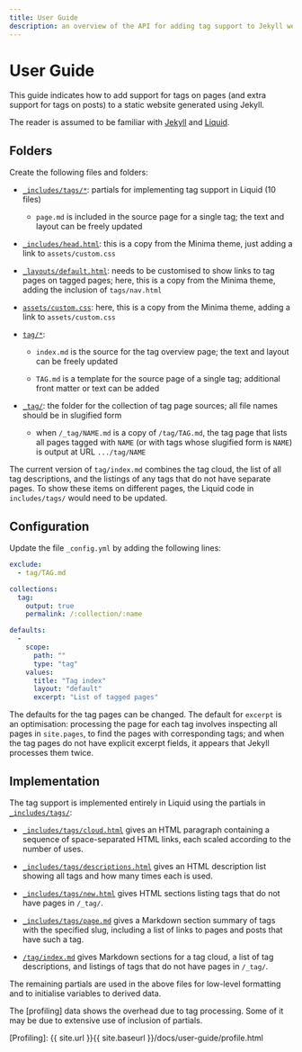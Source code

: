 ```yaml
---
title: User Guide
description: an overview of the API for adding tag support to Jekyll websites 
---
```

# User Guide

This guide indicates how to add support for tags on pages (and extra support for
tags on posts) to a static website generated using Jekyll.

The reader is assumed to be familiar with [Jekyll] and [Liquid].

## Folders

Create the following files and folders:

- [`_includes/tags/*`](https://github.com/pdmosses/tags/tree/master/_includes/tags/): 
  partials for implementing tag support in Liquid (10 files)
  
  - `page.md` is included in the source page for a single tag; the text and layout
    can be freely updated

- [`_includes/head.html`](https://github.com/pdmosses/tags/tree/master/_includes/head.html): 
  this is a copy from the Minima theme, just adding a link to `assets/custom.css`
      
- [`_layouts/default.html`](https://github.com/pdmosses/tags/tree/master/_layouts/default.html):
  needs to be customised to show links to tag pages on tagged pages;
  here, this is a copy from the Minima theme, adding the inclusion of `tags/nav.html`

- [`assets/custom.css`](https://github.com/pdmosses/tags/tree/master/assets/custom.css): 
  here,  this is a copy from the Minima theme, adding a link to `assets/custom.css`

- [`tag/*`](https://github.com/pdmosses/tags/tree/master/tag/):
  
  - `index.md` is the source for the tag overview page; the text and layout
    can be freely updated
  
  - `TAG.md` is a template for the source page of a single tag; additional
    front matter or text can be added

- [`_tag/`](https://github.com/pdmosses/tags/tree/master/_tag/): 
  the folder for the collection of tag page sources; all file names should be
  in slugified form
  
  - when `/_tag/NAME.md` is a copy of `/tag/TAG.md`, the tag page that lists
  all pages tagged with `NAME` (or with tags whose slugified form is `NAME`)
  is output at URL `.../tag/NAME`

The current version of `tag/index.md` combines the tag cloud, the list of all
tag descriptions, and the listings of any tags that do not have separate pages.
To show these items on different pages, the Liquid code in `includes/tags/`
would need to be updated.

## Configuration

Update the file `_config.yml` by adding the following lines:

```yaml
exclude:
  - tag/TAG.md

collections:
  tag:
    output: true
    permalink: /:collection/:name

defaults:
  -
    scope:
      path: ""
      type: "tag"
    values:
      title: "Tag index"
      layout: "default"
      excerpt: "List of tagged pages"
```

The defaults for the tag pages can be changed. The default for `excerpt` is
an optimisation: processing the page for each tag involves inspecting all
pages in `site.pages`, to find the pages with corresponding tags; and
when the tag pages do not have explicit excerpt fields, it appears that
Jekyll processes them twice.

## Implementation

The tag support is implemented entirely in Liquid using the partials in
[`_includes/tags/`](https://github.com/pdmosses/tags/tree/master/_includes/tags/): 

- [`_includes/tags/cloud.html`](https://github.com/pdmosses/tags/tree/master/_includes/tags/cloud.html)
  gives an HTML paragraph containing a sequence of space-separated HTML links,
  each scaled according to the number of uses.
  
- [`_includes/tags/descriptions.html`](https://github.com/pdmosses/tags/tree/master/_includes/tags/descriptions.html)
  gives an HTML description list showing all tags and how many times each is used.
  
- [`_includes/tags/new.html`](https://github.com/pdmosses/tags/tree/master/_includes/tags/new.html)
  gives HTML sections listing tags that do not have pages in `/_tag/`.

- [`_includes/tags/page.md`](https://github.com/pdmosses/tags/tree/master/_includes/tags/page.md)
  gives a Markdown section summary of tags with the specified slug,
  including a list of links to pages and posts that have such a tag.

- [`/tag/index.md`](https://github.com/pdmosses/tags/tree/master/tag/index.md)
  gives Markdown sections for a tag cloud, a list of tag descriptions, and
  listings of tags that do not have pages in `/_tag/`.

The remaining partials are used in the above files for low-level formatting
and to initialise variables to derived data. 

The [profiling] data shows the overhead due to tag processing. Some of it may be
due to extensive use of inclusion of partials.

[Profiling]: {{ site.url }}{{ site.baseurl }}/docs/user-guide/profile.html

[Jekyll]: https://jekyllrb.com
[Liquid]: https://jekyllrb.com/docs/liquid/
